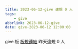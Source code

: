 ```yaml
---
title: 2023-06-12-give 違規 0 人
tags:
    - give
abbrlink: 2023-06-12-give
date: give-2023-06-12 12:00:00
---
```

give 板 [板規連結](https://www.ptt.cc/bbs/give/M.1612495900.A.C32.html)
昨天違規 0 人
